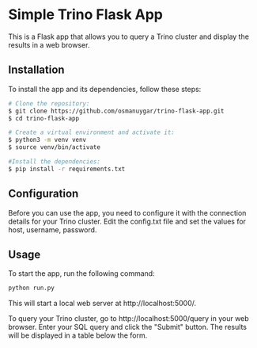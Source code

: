 # Simple Trino Flask App

This is a Flask app that allows you to query a Trino cluster and display the results in a web browser.

## Installation

To install the app and its dependencies, follow these steps:
```bash
# Clone the repository:
$ git clone https://github.com/osmanuygar/trino-flask-app.git
$ cd trino-flask-app

# Create a virtual environment and activate it:
$ python3 -m venv venv
$ source venv/bin/activate

#Install the dependencies:
$ pip install -r requirements.txt
```

## Configuration
Before you can use the app, you need to configure it with the connection details for your Trino cluster. Edit the config.txt file and set the values for host, username, password.

## Usage
To start the app, run the following command:
```bash
python run.py
```

This will start a local web server at http://localhost:5000/.

To query your Trino cluster, go to http://localhost:5000/query in your web browser. Enter your SQL query and click the "Submit" button. The results will be displayed in a table below the form.


